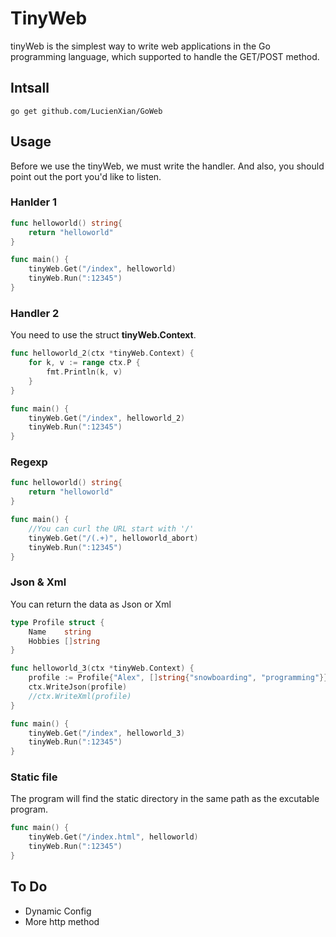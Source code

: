 # TinyWeb



tinyWeb is the simplest way to write web applications in the Go programming language, which supported  to handle the GET/POST method.



## Intsall

```shell
go get github.com/LucienXian/GoWeb
```



## Usage

Before we use the tinyWeb, we must write the handler. And also, you should point out the port you'd like to listen.



### Hanlder 1

```go
func helloworld() string{
	return "helloworld"
}

func main() {
	tinyWeb.Get("/index", helloworld)
	tinyWeb.Run(":12345")
}
```



### Handler 2

You need to use the struct **tinyWeb.Context**.

```go
func helloworld_2(ctx *tinyWeb.Context) {
	for k, v := range ctx.P {
		fmt.Println(k, v)
	}
}

func main() {
	tinyWeb.Get("/index", helloworld_2)
	tinyWeb.Run(":12345")
}
```



### Regexp

```go
func helloworld() string{
	return "helloworld"
}

func main() {
    //You can curl the URL start with '/'
	tinyWeb.Get("/(.+)", helloworld_abort) 
	tinyWeb.Run(":12345")
}
```



### Json & Xml

You can return the data as Json or Xml

```go
type Profile struct {
	Name    string
	Hobbies []string
}

func helloworld_3(ctx *tinyWeb.Context) {
	profile := Profile{"Alex", []string{"snowboarding", "programming"}}
	ctx.WriteJson(profile)
	//ctx.WriteXml(profile)
}

func main() {
	tinyWeb.Get("/index", helloworld_3) 
	tinyWeb.Run(":12345")
}
```



### Static file

The program will find the static directory in the same path as the excutable program. 

```go
func main() {
	tinyWeb.Get("/index.html", helloworld)
	tinyWeb.Run(":12345")
}
```



## To Do

* Dynamic Config
* More http method